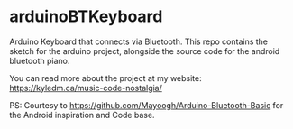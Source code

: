 # arduinoBTKeyboard
Arduino Keyboard that connects via Bluetooth. This repo contains the sketch for the arduino project, alongside the source code for the android bluetooth piano.

You can read more about the project at my website: https://kyledm.ca/music-code-nostalgia/


PS: Courtesy to https://github.com/Mayoogh/Arduino-Bluetooth-Basic for the Android inspiration and Code base.

